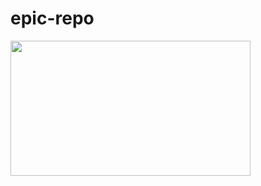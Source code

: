 # epic-repo
<img src="https://github.com/UltraMarlin/epic-repo/blob/main/based_1st_autoscroller.mp4" width="384" height="216"/>
